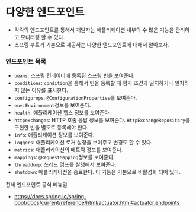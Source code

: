 # 다양한 엔드포인트

- 각각의 엔드포인트를 통해서 개발자는 애플리케이션 내부의 수 많은 기능을 관리하고 모니터링 할 수 있다.
- 스프링 부트가 기본으로 제공하는 다양한 엔드포인트에 대해서 알아보자.

### 엔드포인트 목록

- ``beans``: 스프링 컨테이너에 등록된 스프링 빈을 보여준다.
- ``conditions``: ``condition``을 통해서 빈을 등록할 때 평가 조건과 일치하거나 일치하지 않는 이유를 표시한다.
- ``configprops``: ``@ConfigurationProperties``를 보여준다.
- ``env``: ``Environment``정보를 보여준다.
- ``health``: 애플리케이션 헬스 정보를 보여준다.
- ``httpexchanges``: HTTP 호출 응답 정보를 보여준다. ``HttpExchangeRepository``를 구현한 빈을 별도로 등록해야 한다.
- ``info``: 애플리케이션 정보를 보여준다.
- ``loggers``: 애플리케이션 로거 설정을 보여주고 변경도 할 수 있다.
- ``metrics``: 애플리케이션의 메트릭 정보를 보여준다.
- ``mappings``: ``@RequestMapping``정보를 보여준다.
- ``threaddump``: 쓰레드 덤프를 실행해서 보여준다.
- ``shutdown``: 애플리케이션을 종료한다. 이 기능은 기본으로 비활성화 되어 있다.

전체 엔드포인트 공식 메뉴얼
- https://docs.spring.io/spring-boot/docs/current/reference/html/actuator.html#actuator.endpoints
